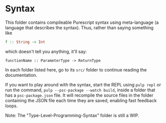# Syntax

This folder contains compileable Purescript syntax using meta-language (a language that describes the syntax). Thus, rather than saying something like
```purescript
f :: String -> Int
```
which doesn't tell you anything, it'll say:
```purescipt
functionName :: ParameterType -> ReturnType
```

In each folder listed here, go to its `src/` folder to continue reading the documentation.

If you want to play around with the syntax, start the REPL using `pulp repl` or run the command, `pulp --psc-package --watch build`, inside a folder that has a `psc-package.json` file. It will recompile the source files in the folder containing the JSON file each time they are saved, enabling fast feedback loops.

Note: The "Type-Level-Programming-Syntax" folder is still a WIP.
